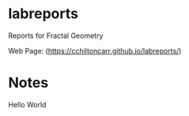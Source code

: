 # labreports
Reports for Fractal Geometry

Web Page: (https://cchiltoncarr.github.io/labreports/)
# Notes

Hello World
